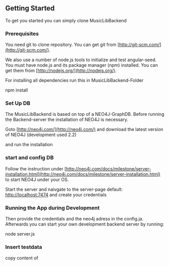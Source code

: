 ## Getting Started

To get you started you can simply clone MusicLibBackend

### Prerequisites

You need git to clone repository. You can get git from
[http://git-scm.com/](http://git-scm.com/).

We also use a number of node.js tools to initialize and test angular-seed. You must have node.js and
its package manager (npm) installed.  You can get them from [http://nodejs.org/](http://nodejs.org/).

For installing all dependencies run this in MusicLibBackend-Folder

npm install

### Set Up DB

The MusicLibBackend is based on top of a NEO4J-GraphDB. Before running the Backend-server the installation of NEO4J is necessary.

Goto [http://neo4j.com/](http://neo4j.com/) and download the latest version of NEO4J (development used 2.2)

and run the installation

### start and config DB

Follow the instruction under [http://neo4j.com/docs/milestone/server-installation.html](http://neo4j.com/docs/milestone/server-installation.html) to start NEO4J under your OS.

Start the server and naivgate to the server-page default: [http://localhost:7474](http://localhost:7474) and create your credentials

### Running the App during Development

Then provide the credentials and the neo4j adress in the config.ja. Afterwards you can start your own development backend server by running:

node server.js

### Insert testdata

copy content of 






